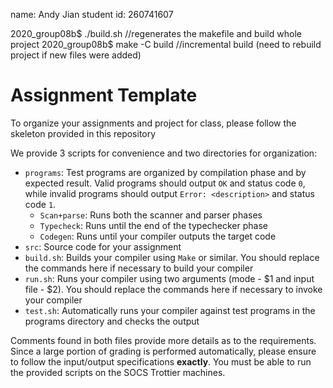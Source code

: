 name: Andy Jian
student id: 260741607

2020_group08b$ ./build.sh //regenerates the makefile and build whole project
2020_group08b$ make -C build //incremental build (need to rebuild project if new files were added)

# Assignment Template

To organize your assignments and project for class, please follow the skeleton provided in this repository

We provide 3 scripts for convenience and two directories for organization:

* `programs`: Test programs are organized by compilation phase and by expected result. Valid programs should output `OK` and status code `0`, while invalid programs should output `Error: <description>` and status code `1`.
  * `Scan+parse`: Runs both the scanner and parser phases
  * `Typecheck`: Runs until the end of the typechecker phase
  * `Codegen`: Runs until your compiler outputs the target code
* `src`: Source code for your assignment
* `build.sh`: Builds your compiler using `Make` or similar. You should replace the commands here if necessary to build your compiler
* `run.sh`: Runs your compiler using two arguments (mode - $1 and input file - $2). You should replace the commands here if necessary to invoke your compiler
* `test.sh`: Automatically runs your compiler against test programs in the programs directory and checks the output

Comments found in both files provide more details as to the requirements. Since a large portion of grading is performed automatically, please ensure to follow the input/output specifications **exactly**. You must be able to run the provided scripts on the SOCS Trottier machines.
